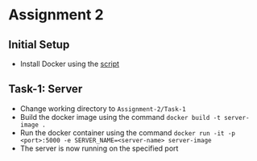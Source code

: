 # Assignment 2

## Initial Setup

- Install Docker using the [script](../Assignment-1/docker_install.sh)

## Task-1: Server

- Change working directory to `Assignment-2/Task-1`
- Build the docker image using the command `docker build -t server-image .`
- Run the docker container using the command `docker run -it -p <port>:5000 -e SERVER_NAME=<server-name> server-image`
- The server is now running on the specified port
